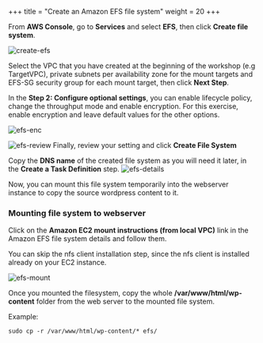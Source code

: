 +++
title = "Create an Amazon EFS file system"
weight = 20
+++

From **AWS Console**, go to **Services** and select **EFS**, then click **Create file system**.

![create-efs](/ecs/create-efs.png)

Select the VPC that you have created at the beginning of the workshop (e.g TargetVPC), private subnets per availability zone for the mount targets and EFS-SG security group for each mount target, then click **Next Step**.

In the **Step 2: Configure optional settings**, you can enable lifecycle policy, change the throughput mode and enable encryption. For this exercise, enable encryption and leave  default values for the other options.

![efs-enc](/ecs/efs-enc.png)

![efs-review](/ecs/efs-review.png)
Finally, review your setting and click **Create File System**

Copy the **DNS name** of the created file system as you will need it later, in the **Create a Task Definition** step.
![efs-details](/ecs/efs-details.png)

Now, you can mount this file system temporarily into the webserver instance to copy the source wordpress content to it.

### Mounting file system to webserver

Click on the **Amazon EC2 mount instructions (from local VPC)** link in the Amazon EFS file system details and follow them.

You can skip the nfs client installation step, since the nfs client is installed already on your EC2 instance.

![efs-mount](/ecs/efs-mount.png)

Once you mounted the filesystem, copy the whole **/var/www/html/wp-content** folder from the web server to the mounted file system.

Example:
```
sudo cp -r /var/www/html/wp-content/* efs/
```
